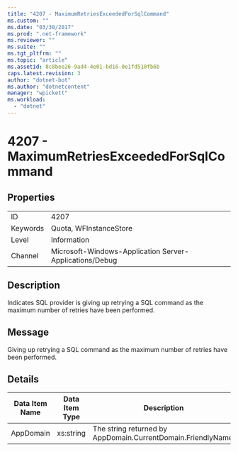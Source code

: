 ```yaml
---
title: "4207 - MaximumRetriesExceededForSqlCommand"
ms.custom: ""
ms.date: "03/30/2017"
ms.prod: ".net-framework"
ms.reviewer: ""
ms.suite: ""
ms.tgt_pltfrm: ""
ms.topic: "article"
ms.assetid: 8c8bee26-9ad4-4e01-bd16-0e1fd510fb6b
caps.latest.revision: 3
author: "dotnet-bot"
ms.author: "dotnetcontent"
manager: "wpickett"
ms.workload: 
  - "dotnet"
---
```

# 4207 - MaximumRetriesExceededForSqlCommand
## Properties  

|||  
|-|-|  
|ID|4207|  
|Keywords|Quota, WFInstanceStore|  
|Level|Information|  
|Channel|Microsoft-Windows-Application Server-Applications/Debug|  

## Description  
 Indicates SQL provider is giving up retrying a SQL command as the maximum number of retries have been performed.  

## Message  
 Giving up retrying a SQL command as the maximum number of retries have been performed.  

## Details  


| Data Item Name | Data Item Type |                         Description                          |
|----------------|----------------|--------------------------------------------------------------|
|   AppDomain    |   xs:string    | The string returned by AppDomain.CurrentDomain.FriendlyName. |

